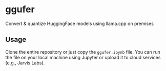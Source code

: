 # ggufer
Convert &amp; quantize HuggingFace models using llama.cpp on premises

## Usage
Clone the entire repository or just copy the `ggufer.ipynb` file. You can run the file on your local machine using Jupyter or upload it to cloud services (e.g., Jarvis Labs).
